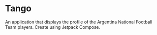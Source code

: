 # Tango
An application that displays the profile of the Argentina National Football Team players. Create using Jetpack Compose.
